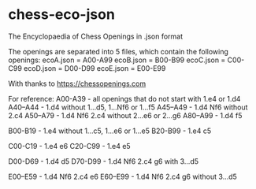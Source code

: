 # chess-eco-json
The Encyclopaedia of Chess Openings in .json format

The openings are separated into 5 files, which contain the following openings:
ecoA.json = A00-A99
ecoB.json = B00-B99
ecoC.json = C00-C99
ecoD.json = D00-D99
ecoE.json = E00-E99

With thanks to https://chessopenings.com

For reference:
A00-A39 - all openings that do not start with 1.e4 or 1.d4
A40–A44 - 1.d4 without 1...d5, 1...Nf6 or 1...f5
A45–A49 - 1.d4 Nf6 without 2.c4
A50–A79 - 1.d4 Nf6 2.c4 without 2...e6 or 2...g6
A80–A99 - 1.d4 f5

B00-B19 - 1.e4 without 1...c5, 1...e6 or 1...e5
B20-B99 - 1.e4 c5

C00-C19 - 1.e4 e6
C20-C99 - 1.e4 e5

D00-D69 - 1.d4 d5
D70-D99 - 1.d4 Nf6 2.c4 g6 with 3...d5

E00–E59 - 1.d4 Nf6 2.c4 e6
E60–E99 - 1.d4 Nf6 2.c4 g6 without 3...d5

